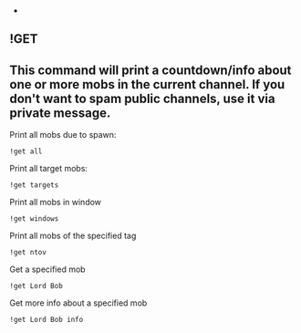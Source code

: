 -
**!GET**
-
This command will print a countdown/info about one or more mobs in the current channel.
If you don't want to spam public channels, use it via private message.
-
Print all mobs due to spawn:
```
!get all
```
Print all target mobs:
```
!get targets
```
Print all mobs in window
```
!get windows
```
Print all mobs of the specified tag
```
!get ntov
```
Get a specified mob
```
!get Lord Bob
```
Get more info about a specified mob
```
!get Lord Bob info
```